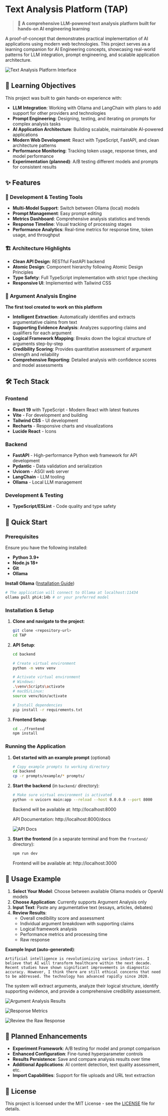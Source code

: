 # Text Analysis Platform (TAP)

> 🚀 **A comprehensive LLM-powered text analysis platform built for hands-on AI engineering learning**

A proof-of-concept that demonstrates practical implementation of AI applications using modern web technologies. This project serves as a learning companion for AI Engineering concepts, showcasing real-world patterns for LLM integration, prompt engineering, and scalable application architecture.

![Text Analysis Platform Interface](/assets/screenshots/tap.png)

## 🎯 Learning Objectives

This project was built to gain hands-on experience with:
- **LLM Integration**: Working with Ollama and LangChain with plans to add support for other providers and technologies
- **Prompt Engineering**: Designing, testing, and iterating on prompts for complex analysis tasks
- **AI Application Architecture**: Building scalable, maintainable AI-powered applications
- **Modern Web Development**: React with TypeScript, FastAPI, and clean architecture patterns
- **Performance Monitoring**: Tracking token usage, response times, and model performance
- **Experimentation (planned)**: A/B testing different models and prompts for consistent results

## ✨ Features

### 🔧 **Development & Testing Tools**
- **Multi-Model Support**: Switch between Ollama (local) models
- **Prompt Management**: Easy prompt editing
- **Metrics Dashboard**: Comprehensive analysis statistics and trends
- **Response Timeline**: Visual tracking of processing stages
- **Performance Analytics**: Real-time metrics for response time, token usage, and throughput

### 🏗️ **Architecture Highlights**
- **Clean API Design**: RESTful FastAPI backend
- **Atomic Design**: Component hierarchy following Atomic Design Principles
- **Type Safety**: Full TypeScript implementation with strict type checking
- **Responsive UI**: Implemented with Tailwind CSS

### 🧠 **Argument Analysis Engine**
**The first tool created to work on this platform**
- **Intelligent Extraction**: Automatically identifies and extracts argumentative claims from text
- **Supporting Evidence Analysis**: Analyzes supporting claims and qualifiers for each argument
- **Logical Framework Mapping**: Breaks down the logical structure of arguments step-by-step
- **Credibility Scoring**: Provides quantitative assessment of argument strength and reliability
- **Comprehensive Reporting**: Detailed analysis with confidence scores and model assessments

## 🛠️ Tech Stack

### Frontend
- **React 19** with TypeScript - Modern React with latest features
- **Vite** - For development and building
- **Tailwind CSS** - UI development  
- **Recharts** - Responsive charts and visualizations
- **Lucide React** - Icons

### Backend  
- **FastAPI** - High-performance Python web framework for API development
- **Pydantic** - Data validation and serialization
- **Uvicorn** - ASGI web server
- **LangChain** - LLM tooling
- **Ollama** - Local LLM management

### Development & Testing
- **TypeScript/ESLint** - Code quality and type safety

## 🚀 Quick Start

### Prerequisites

Ensure you have the following installed:
- **Python 3.9+**
- **Node.js 18+** 
- **Git** 
- **Ollama**

**Install Ollama** ([Installation Guide](https://ollama.ai))
   ```bash
   # The application will connect to Ollama at localhost:11434
   ollama pull phi4:14b # or your preferred model
   ```

### Installation & Setup

1. **Clone and navigate to the project**:
   ```bash
   git clone <repository-url>
   cd TAP
   ```

2. **API Setup**:
   ```bash
   cd backend
   
   # Create virtual environment
   python -m venv venv
   
   # Activate virtual environment
   # Windows:
   .\venv\Scripts\activate
   # macOS/Linux:
   source venv/bin/activate
   
   # Install dependencies
   pip install -r requirements.txt
   ```

3. **Frontend Setup**:
   ```bash
   cd ../frontend
   npm install
   ```

### Running the Application
1. **Get started with an example prompt** (optional)
   ```bash
   # Copy example prompts to working directory
   cd backend
   cp -r prompts/example/* prompts/
   ```

2. **Start the backend** (in `backend/` directory):
   ```bash
   # Make sure virtual environment is activated
   python -m uvicorn main:app --reload --host 0.0.0.0 --port 8000 
   ```
   Backend will be available at: http://localhost:8000
   
   API Documentation: http://localhost:8000/docs

   ![API Docs](/assets/screenshots/api_docs.png)

3. **Start the frontend** (in a separate terminal and from the `frontend/` directory):
   ```bash
   npm run dev
   ```
   Frontend will be available at: http://localhost:3000

## 📖 Usage Example

1. **Select Your Model**: Choose between available Ollama models or OpenAI models
2. **Choose Application**: Currently supports Argument Analysis only
3. **Input Text**: Paste any argumentative text (essays, articles, debates)
4. **Review Results**: 
   - Overall credibility score and assessment
   - Individual argument breakdown with supporting claims
   - Logical framework analysis
   - Performance metrics and processing time
   - Raw response

**Example Input (auto-generated)**:
```
Artificial intelligence is revolutionizing various industries. I believe that AI will transform healthcare within the next decade. Recent studies have shown significant improvements in diagnostic accuracy. However, I think there are still ethical concerns that need to be addressed. The technology has advanced rapidly since 2020.
```

The system will extract arguments, analyze their logical structure, identify supporting evidence, and provide a comprehensive credibility assessment.

![Argument Analysis Results](/assets/screenshots/results.png)

![Response Metrics](/assets/screenshots/stats.png)

![Review the Raw Response](/assets/screenshots/response.png)

## 🔮 Planned Enhancements

- **Experiment Framework**: A/B testing for model and prompt comparison
- **Enhanced Configuration**: Fine-tuned hyperparameter controls
- **Results Persistence**: Save and compare analysis results over time
- **Additional Applications**: AI content detection, text quality assessment, etc.
- **Import Capabilities**: Support for file uploads and URL text extraction

## 📄 License

This project is licensed under the MIT License - see the [LICENSE](LICENSE) file for details.



